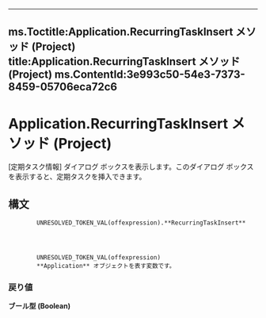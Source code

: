 

---
ms.Toctitle:Application.RecurringTaskInsert メソッド (Project)
title:Application.RecurringTaskInsert メソッド (Project)
ms.ContentId:3e993c50-54e3-7373-8459-05706eca72c6
---
# Application.RecurringTaskInsert メソッド (Project)




[定期タスク情報] ダイアログ ボックスを表示します。このダイアログ ボックスを表示すると、定期タスクを挿入できます。

## 構文

            UNRESOLVED_TOKEN_VAL(offexpression).**RecurringTaskInsert**




            UNRESOLVED_TOKEN_VAL(offexpression)
            **Application** オブジェクトを表す変数です。

### 戻り値
**ブール型 (Boolean)**






